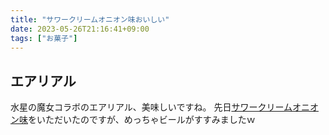 ```yaml
---
title: "サワークリームオニオン味おいしい"
date: 2023-05-26T21:16:41+09:00
tags: ["お菓子"]
---
```


## エアリアル

水星の魔女コラボのエアリアル、美味しいですね。
先日[サワークリームオニオン味](https://game.watch.impress.co.jp/docs/news/1497692.html)をいただいたのですが、めっちゃビールがすすみましたｗ

